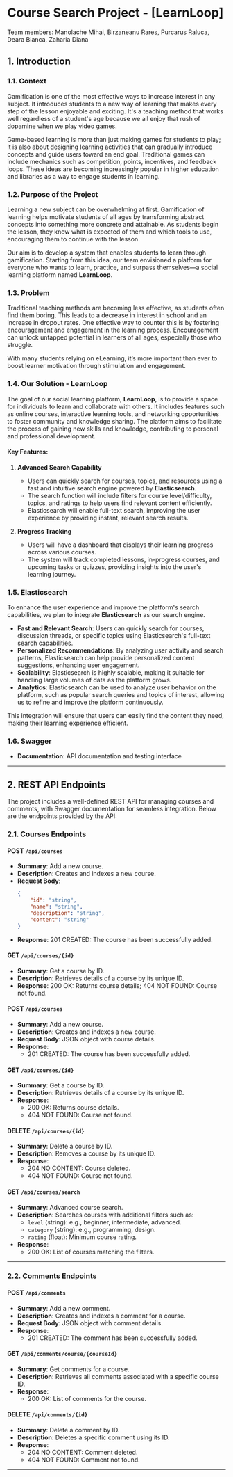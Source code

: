 # Course Search Project - [LearnLoop]

Team members: Manolache Mihai, Birzaneanu Rares, Purcarus Raluca, Deara Bianca, Zaharia Diana

## 1. Introduction

### 1.1. Context
Gamification is one of the most effective ways to increase interest in any subject. It introduces students to a new way of learning that makes every step of the lesson enjoyable and exciting. It's a teaching method that works well regardless of a student's age because we all enjoy that rush of dopamine when we play video games.

Game-based learning is more than just making games for students to play; it is also about designing learning activities that can gradually introduce concepts and guide users toward an end goal. Traditional games can include mechanics such as competition, points, incentives, and feedback loops. These ideas are becoming increasingly popular in higher education and libraries as a way to engage students in learning.

### 1.2. Purpose of the Project
Learning a new subject can be overwhelming at first. Gamification of learning helps motivate students of all ages by transforming abstract concepts into something more concrete and attainable. As students begin the lesson, they know what is expected of them and which tools to use, encouraging them to continue with the lesson.

Our aim is to develop a system that enables students to learn through gamification. Starting from this idea, our team envisioned a platform for everyone who wants to learn, practice, and surpass themselves—a social learning platform named **LearnLoop**.

### 1.3. Problem
Traditional teaching methods are becoming less effective, as students often find them boring. This leads to a decrease in interest in school and an increase in dropout rates. One effective way to counter this is by fostering encouragement and engagement in the learning process. Encouragement can unlock untapped potential in learners of all ages, especially those who struggle.

With many students relying on eLearning, it’s more important than ever to boost learner motivation through stimulation and engagement.

### 1.4. Our Solution - LearnLoop
The goal of our social learning platform, **LearnLoop**, is to provide a space for individuals to learn and collaborate with others. It includes features such as online courses, interactive learning tools, and networking opportunities to foster community and knowledge sharing. The platform aims to facilitate the process of gaining new skills and knowledge, contributing to personal and professional development.

#### Key Features:

1. **Advanced Search Capability**
    - Users can quickly search for courses, topics, and resources using a fast and intuitive search engine powered by **Elasticsearch**.
    - The search function will include filters for course level/difficulty, topics, and ratings to help users find relevant content efficiently.
    - Elasticsearch will enable full-text search, improving the user experience by providing instant, relevant search results.

2. **Progress Tracking**
    - Users will have a dashboard that displays their learning progress across various courses.
    - The system will track completed lessons, in-progress courses, and upcoming tasks or quizzes, providing insights into the user's learning journey.

### 1.5. Elasticsearch
To enhance the user experience and improve the platform's search capabilities, we plan to integrate **Elasticsearch** as our search engine.

- **Fast and Relevant Search**: Users can quickly search for courses, discussion threads, or specific topics using Elasticsearch's full-text search capabilities.
- **Personalized Recommendations**: By analyzing user activity and search patterns, Elasticsearch can help provide personalized content suggestions, enhancing user engagement.
- **Scalability**: Elasticsearch is highly scalable, making it suitable for handling large volumes of data as the platform grows.
- **Analytics**: Elasticsearch can be used to analyze user behavior on the platform, such as popular search queries and topics of interest, allowing us to refine and improve the platform continuously.

This integration will ensure that users can easily find the content they need, making their learning experience efficient.

### 1.6. Swagger
- **Documentation**: API documentation and testing interface

---

## 2. REST API Endpoints

The project includes a well-defined REST API for managing courses and comments, with Swagger documentation for seamless integration. Below are the endpoints provided by the API:

### 2.1. **Courses Endpoints**

#### POST `/api/courses`
- **Summary**: Add a new course.
- **Description**: Creates and indexes a new course.
- **Request Body**:
  ```json
  {
      "id": "string",
      "name": "string",
      "description": "string",
      "content": "string"
  }
  ```
- **Response**: 201 CREATED: The course has been successfully added.

#### GET  `/api/courses/{id}`
- **Summary**:  Get a course by ID.
- **Description**: Retrieves details of a course by its unique ID.
- **Response**: 200 OK: Returns course details; 404 NOT FOUND: Course not found.

#### POST `/api/courses`
- **Summary**: Add a new course.
- **Description**: Creates and indexes a new course.
- **Request Body**: JSON object with course details.
- **Response**:
   - 201 CREATED: The course has been successfully added.

#### GET `/api/courses/{id}`
- **Summary**: Get a course by ID.
- **Description**: Retrieves details of a course by its unique ID.
- **Response**:
   - 200 OK: Returns course details.
   - 404 NOT FOUND: Course not found.

#### DELETE `/api/courses/{id}`
- **Summary**: Delete a course by ID.
- **Description**: Removes a course by its unique ID.
- **Response**:
   - 204 NO CONTENT: Course deleted.
   - 404 NOT FOUND: Course not found.

#### GET `/api/courses/search`
- **Summary**: Advanced course search.
- **Description**: Searches courses with additional filters such as:
    - `level` (string): e.g., beginner, intermediate, advanced.
    - `category` (string): e.g., programming, design.
    - `rating` (float): Minimum course rating.
- **Response**:
    - 200 OK: List of courses matching the filters.

---

### 2.2. **Comments Endpoints**

#### POST `/api/comments`
- **Summary**: Add a new comment.
- **Description**: Creates and indexes a comment for a course.
- **Request Body**: JSON object with comment details.
- **Response**:
   - 201 CREATED: The comment has been successfully added.

#### GET `/api/comments/course/{courseId}`
- **Summary**: Get comments for a course.
- **Description**: Retrieves all comments associated with a specific course ID.
- **Response**:
   - 200 OK: List of comments for the course.

#### DELETE `/api/comments/{id}`
- **Summary**: Delete a comment by ID.
- **Description**: Deletes a specific comment using its ID.
- **Response**:
   - 204 NO CONTENT: Comment deleted.
   - 404 NOT FOUND: Comment not found.

---

